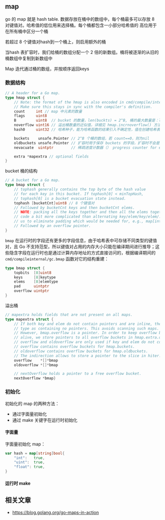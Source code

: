 ## map

go 的 map 就是 hash table. 数据存放在桶中的数组中，每个桶最多可以存放 8 对键值对。哈希值的低位用来选择桶。每个桶都包含一小部分哈希值的
高位用于在所有桶中区分一个桶

若超过 8 个键值对hash到一个桶上，则启用额外的桶

当hash 表扩容时，我们给桶的数组分配一个 2 倍的新数组。桶将被逐渐的从旧的桶数组中复制到新数组中

Map 迭代通过桶的数组，并按顺序返回keys

### 数据结构

```go
// A header for a Go map.
type hmap struct {
	// Note: the format of the hmap is also encoded in cmd/compile/internal/gc/reflect.go.
	// Make sure this stays in sync with the compiler's definition.
	count     int // map 中元素的数量
	flags     uint8
	B         uint8  // bucket 的数量，len(buckts) = 2^B, 桶的最大数量是：loadFactor * 2^B
	noverflow uint16 // 溢出桶数量的近似值，详细见 hmap.incrnoverflow() 方法
	hash0     uint32 // 哈希种子，能为哈希函数的结果引入不确定性，值在创建哈希表时确定，并在调用哈希函数时作为参数传入

	buckets    unsafe.Pointer // 2^B 个桶的数组，若 count==0，则为nil
	oldbuckets unsafe.Pointer // 扩容时用于保存 buckets 的字段，扩容时不会是 nil，大小时 buckets 的一半
	nevacuate  uintptr        // 稀疏进度计数器（） progress counter for evacuation (buckets 小于改值时已被稀疏)

	extra *mapextra // optional fields
}
```


bucket 桶的结构
```go
// A bucket for a Go map.
type bmap struct {
	// tophash generally contains the top byte of the hash value
	// for each key in this bucket. If tophash[0] < minTopHash,
	// tophash[0] is a bucket evacuation state instead.
	tophash [bucketCnt]uint8 // 8 个键值对
	// Followed by bucketCnt keys and then bucketCnt elems.
	// NOTE: packing all the keys together and then all the elems together makes the
	// code a bit more complicated than alternating key/elem/key/elem/... but it allows
	// us to eliminate padding which would be needed for, e.g., map[int64]int8.
	// Followed by an overflow pointer.
}
```

`bmap` 在运行时的字段还有更多的字段信息，由于哈希表中可存储不同类型的键值对，且 Go 不支持范型，所以键值对占用的内存大小只能在编译期间进行推导；这些隐含字段在运行时也是通过计算内存地址的方式直接访问的，根据编译期间的 `cmd/compileinternal/gc.bmap` 函数对它的结构重建：

```go
type bmap struct {
	topbits  [8]uint8
	keys     [8]keytype
	elems    [8]elemtype
	pad      uintptr
	overflow uintptr
}
```


溢出桶
```go
// mapextra holds fields that are not present on all maps.
type mapextra struct {
	// If both key and elem do not contain pointers and are inline, then we mark bucket
	// type as containing no pointers. This avoids scanning such maps.
	// However, bmap.overflow is a pointer. In order to keep overflow buckets
	// alive, we store pointers to all overflow buckets in hmap.extra.overflow and hmap.extra.oldoverflow.
	// overflow and oldoverflow are only used if key and elem do not contain pointers.
	// overflow contains overflow buckets for hmap.buckets.
	// oldoverflow contains overflow buckets for hmap.oldbuckets.
	// The indirection allows to store a pointer to the slice in hiter.
	overflow    *[]*bmap
	oldoverflow *[]*bmap

	// nextOverflow holds a pointer to a free overflow bucket.
	nextOverflow *bmap}

```

### 初始化

初始化的 map 的两种方法：
- 通过字面量初始化
- 通过 make 关键字在运行时初始化

#### 字面量

字面量初始化 map：

```go
var hash = map[string]bool{
	"int":   true,
	"uint":  true,
	"float": true,
}
```

#### 运行时 make


## 相关文章

- https://blog.golang.org/go-maps-in-action